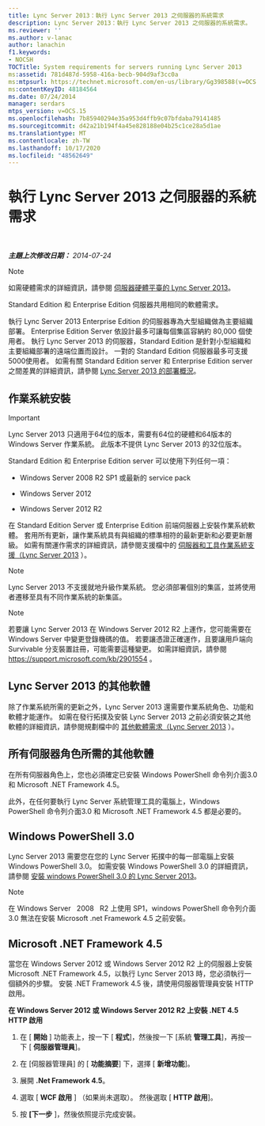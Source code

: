 ```yaml
---
title: Lync Server 2013：執行 Lync Server 2013 之伺服器的系統需求
description: Lync Server 2013：執行 Lync Server 2013 之伺服器的系統需求。
ms.reviewer: ''
ms.author: v-lanac
author: lanachin
f1.keywords:
- NOCSH
TOCTitle: System requirements for servers running Lync Server 2013
ms:assetid: 781d487d-5958-416a-becb-904d9af3cc0a
ms:mtpsurl: https://technet.microsoft.com/en-us/library/Gg398588(v=OCS.15)
ms:contentKeyID: 48184564
ms.date: 07/24/2014
manager: serdars
mtps_version: v=OCS.15
ms.openlocfilehash: 7b85940294e35a953d4ffb9c07bfdaba79141485
ms.sourcegitcommit: d42a21b194f4a45e828188e04b25c1ce28a5d1ae
ms.translationtype: MT
ms.contentlocale: zh-TW
ms.lasthandoff: 10/17/2020
ms.locfileid: "48562649"
---
```

# <a name="system-requirements-for-servers-running-lync-server-2013"></a>執行 Lync Server 2013 之伺服器的系統需求

<div data-xmlns="http://www.w3.org/1999/xhtml">

<div class="topic" data-xmlns="http://www.w3.org/1999/xhtml" data-msxsl="urn:schemas-microsoft-com:xslt" data-cs="https://msdn.microsoft.com/">

<div data-asp="https://msdn2.microsoft.com/asp">



</div>

<div id="mainSection">

<div id="mainBody">

<span> </span>

_**主題上次修改日期：** 2014-07-24_

<div>


> [!NOTE]
> 如需硬體需求的詳細資訊，請參閱 <A href="lync-server-2013-server-hardware-platforms.md">伺服器硬體平臺的 Lync Server 2013</A>。



</div>

Standard Edition 和 Enterprise Edition 伺服器共用相同的軟體需求。

執行 Lync Server 2013 Enterprise Edition 的伺服器專為大型組織做為主要組織部署。 Enterprise Edition Server 依設計最多可讓每個集區容納約 80,000 個使用者。 執行 Lync Server 2013 的伺服器，Standard Edition 是針對小型組織和主要組織部署的遠端位置而設計。 一對的 Standard Edition 伺服器最多可支援5000使用者。 如需有關 Standard Edition server 和 Enterprise Edition server 之間差異的詳細資訊，請參閱 [Lync Server 2013 的部署概況](lync-server-2013-deployment-overview.md)。

<div>

## <a name="operating-system-installation"></a>作業系統安裝

<div>


> [!IMPORTANT]
> Lync Server 2013 只適用于64位的版本，需要有64位的硬體和64版本的 Windows Server 作業系統。 此版本不提供 Lync Server 2013 的32位版本。



</div>

Standard Edition 和 Enterprise Edition server 可以使用下列任何一項：

  - Windows Server 2008 R2 SP1 或最新的 service pack

  - Windows Server 2012

  - Windows Server 2012 R2

在 Standard Edition Server 或 Enterprise Edition 前端伺服器上安裝作業系統軟體。 套用所有更新，讓作業系統具有與組織的標準相符的最新更新和必要更新層級。 如需有關運作需求的詳細資訊，請參閱支援檔中的 [伺服器和工具作業系統支援（Lync Server 2013](lync-server-2013-server-and-tools-operating-system-support.md) ）。

> [!NOTE] 
> Lync Server 2013 不支援就地升級作業系統。  您必須部署個別的集區，並將使用者遷移至具有不同作業系統的新集區。

<div>


> [!NOTE]
> 若要讓 Lync Server 2013 在 Windows Server 2012 R2 上運作，您可能需要在 Windows Server 中變更登錄機碼的值。 若要讓憑證正確運作，且要讓用戶端向 Survivable 分支裝置註冊，可能需要這種變更。 如需詳細資訊，請參閱 <A class=uri href="https://support.microsoft.com/kb/2901554">https://support.microsoft.com/kb/2901554</A> 。



</div>

<div>

## <a name="additional-software-for-lync-server-2013"></a>Lync Server 2013 的其他軟體

除了作業系統所需的更新之外，Lync Server 2013 還需要作業系統角色、功能和軟體才能運作。 如需在發行拓撲及安裝 Lync Server 2013 之前必須安裝之其他軟體的詳細資訊，請參閱規劃檔中的 [其他軟體需求（Lync Server 2013](lync-server-2013-additional-software-requirements.md) ）。

</div>

</div>

<div>

## <a name="additional-software-necessary-for-all-server-roles"></a>所有伺服器角色所需的其他軟體

在所有伺服器角色上，您也必須確定已安裝 Windows PowerShell 命令列介面3.0 和 Microsoft .NET Framework 4.5。

此外，在任何要執行 Lync Server 系統管理工具的電腦上，Windows PowerShell 命令列介面3.0 和 Microsoft .NET Framework 4.5 都是必要的。

<div>

## <a name="windows-powershell-30"></a>Windows PowerShell 3.0

Lync Server 2013 需要您在您的 Lync Server 拓撲中的每一部電腦上安裝 Windows PowerShell 3.0。 如需安裝 Windows PowerShell 3.0 的詳細資訊，請參閱 [安裝 windows PowerShell 3.0 的 Lync Server 2013](lync-server-2013-installing-windows-powershell-3-0.md)。

<div>


> [!NOTE]
> 在 Windows Server &nbsp; 2008 &nbsp; R2 上使用 SP1，windows PowerShell 命令列介面3.0 無法在安裝 Microsoft .net Framework 4.5 之前安裝。



</div>

</div>

<div>

## <a name="microsoft-net-framework-45"></a>Microsoft .NET Framework 4.5

當您在 Windows Server 2012 或 Windows Server 2012 R2 上的伺服器上安裝 Microsoft .NET Framework 4.5，以執行 Lync Server 2013 時，您必須執行一個額外的步驟。 安裝 .NET Framework 4.5 後，請使用伺服器管理員安裝 HTTP 啟用。

**在 Windows Server 2012 或 Windows Server 2012 R2 上安裝 .NET 4.5 HTTP 啟用**

1.  在 [ **開始** ] 功能表上，按一下 [ **程式**]，然後按一下 [系統 **管理工具**]，再按一下 [ **伺服器管理員**]。

2.  在 [伺服器管理員] 的 [ **功能摘要**] 下，選擇 [ **新增功能**]。

3.  展開 **.Net Framework 4.5**。

4.  選取 [ **WCF 啟用** ] （如果尚未選取）。 然後選取 [ **HTTP 啟用**]。

5.  按 **[下一步** ]，然後依照提示完成安裝。

</div>

</div>

</div>

<span> </span>

</div>

</div>

</div>

